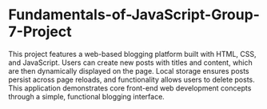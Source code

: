 ﻿# Fundamentals-of-JavaScript-Group-7-Project
This project features a web-based blogging platform built with HTML, CSS, and JavaScript. Users can create new posts with titles and content, which are then dynamically displayed on the page. Local storage ensures posts persist across page reloads, and functionality allows users to delete posts. This application demonstrates core front-end web development concepts through a simple, functional blogging interface.
